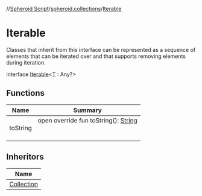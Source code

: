 //[Spheroid Script](../../index.md)/[spheroid.collections](../index.md)/[Iterable](index.md)



# Iterable  
 Classes that inherit from this interface can be represented as a sequence of elements that can be iterated over and that supports removing elements during iteration.  
  
interface [Iterable](index.md)<[T](index.md) : Any?>    


## Functions  
  
|  Name|  Summary| 
|---|---|
| toString| open override fun toString(): [String](../../spheroid/-string/index.md)  <br><br><br>


## Inheritors  
  
|  Name| 
|---|
| [Collection](../-collection/index.md)

